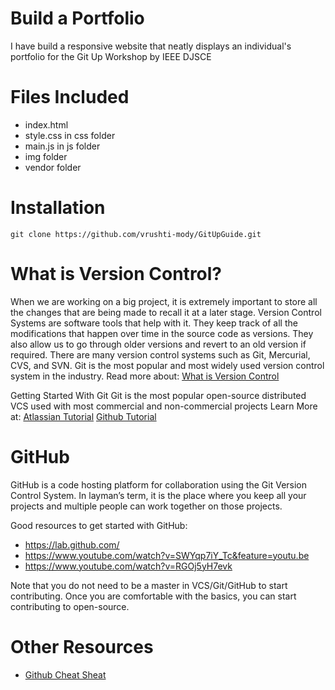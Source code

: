 # Build a Portfolio
I have build a responsive website that neatly displays an individual's portfolio for the Git Up Workshop by IEEE DJSCE

# Files Included

* index.html
* style.css in css folder
* main.js in js folder
* img folder
* vendor folder


# Installation

```
git clone https://github.com/vrushti-mody/GitUpGuide.git
```

# What is Version Control?
When we are working on a big project, it is extremely important to store all the changes that are being made to recall it at a later stage. Version Control Systems are software tools that help with it. They keep track of all the modifications that happen over time in the source code as versions. They also allow us to go through older versions and revert to an old version if required.
There are many version control systems such as Git, Mercurial, CVS, and SVN. Git is the most popular and most widely used version control system in the industry.
Read more about: [What is Version Control](https://www.atlassian.com/git/tutorials/what-is-version-control)

Getting Started With Git
Git is the most popular open-source distributed VCS used with most commercial and non-commercial projects
Learn More at:
[Atlassian Tutorial](https://www.atlassian.com/git/tutorials)
[Github Tutorial](https://try.github.io/)

# GitHub

GitHub is a code hosting platform for collaboration using the Git Version Control System. In layman’s term, it is the place where you keep all your projects and multiple people can work together on those projects.

Good resources to get started with GitHub:
- https://lab.github.com/
- https://www.youtube.com/watch?v=SWYqp7iY_Tc&feature=youtu.be
- https://www.youtube.com/watch?v=RGOj5yH7evk

Note that you do not need to be a master in VCS/Git/GitHub to start contributing. Once you are comfortable with the basics, you can start contributing to open-source.



# Other Resources

- [Github Cheat Sheat](https://education.github.com/git-cheat-sheet-education.pdf)




